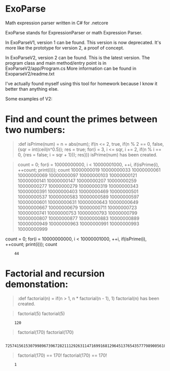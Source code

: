 # ExoParse
Math expression parser written in C# for .netcore

﻿ExoParse stands for ExpressionParser or math Expression Parser.
 
In ExoParseV1, version 1 can be found. This version is now deprecated. It's more like the prototype for version 2, a proof of concept.

In ExoParseV2, version 2 can be found. This is the latest version. The program class and main method/entry point is in ExoParseV2/app/Program.cs
 More information can be found in ExoparseV2/readme.txt

I've actually found myself using this tool for homework because I know it better than anything else.



Some examples of V2:
# Find and count the primes between two numbers:
> :def isPrime(num) = n = abs(num); if(n <= 2, true, if(n % 2 == 0, false, {sqr = int(ceil(n^0.5)); res = true; for(i = 3, i <= sqr, i += 2, if(n % i == 0, {res = false; i = sqr + 1})); res}))
isPrime(num) has been created.

> count = 0; for(i = 10000000000, i < 10000001000, ++i, if(isPrime(i), ++count; print(i))); count
10000000019
10000000033
10000000061
10000000069
10000000097
10000000103
10000000121
10000000141
10000000147
10000000207
10000000259
10000000277
10000000279
10000000319
10000000343
10000000391
10000000403
10000000469
10000000501
10000000537
10000000583
10000000589
10000000597
10000000601
10000000631
10000000643
10000000649
10000000667
10000000679
10000000711
10000000723
10000000741
10000000753
10000000793
10000000799
10000000807
10000000877
10000000883
10000000889
10000000949
10000000963
10000000991
10000000993
10000000999


count = 0; for(i = 10000000000, i < 10000001000, ++i, if(isPrime(i), ++count; print(i))); count

        44

# Factorial and recursion demonstation:
> :def factorial(n) = if(n > 1, n * factorial(n - 1), 1)
factorial(n) has been created.

> factorial(5)
factorial(5)

        120


> factorial(170)
factorial(170)

        7257415615307998967396728211129263114716991681296451376543577798900561843401706157852350749242617459511490991237838520776666022565442753025328900773207510902400430280058295603966612599658257104398558294257568966313439612262571094946806711205568880457193340212661452800000000000000000000000000000000000000000


> factorial(170) == 170!
factorial(170) == 170!

        1


>



